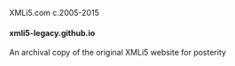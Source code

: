 XMLi5.com c.2005-2015
#### xmli5-legacy.github.io
An archival copy of the original XMLi5 website for posterity
